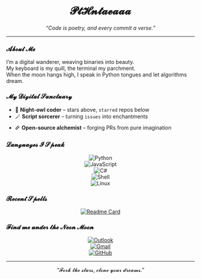 <div align="center">

# 𝓟𝓽𝓗𝓷𝓽𝓪𝓮𝓪𝓪𝓪

*“Code is poetry, and every commit a verse.”*

</div>

---

### 𝓐𝓫𝓸𝓾𝓽 𝓜𝓮
I’m a digital wanderer, weaving binaries into beauty.  
My keyboard is my quill, the terminal my parchment.  
When the moon hangs high, I speak in Python tongues and let algorithms dream.

### 𝓜𝔂 𝓓𝓲𝓰𝓲𝓽𝓪𝓵 𝓢𝓪𝓷𝓬𝓽𝓾𝓪𝓻𝔂
- 🌙 **Night-owl coder** – stars above, `starred` repos below  
- 🪄 **Script sorcerer** – turning `issues` into enchantments  
- 🜸 **Open-source alchemist** – forging PRs from pure imagination  

### 𝓛𝓪𝓷𝓰𝓾𝓪𝓰𝓮𝓼 𝓘 𝓢𝓹𝓮𝓪𝓴
<div align="center">

![Python](https://img.shields.io/badge/-Python-14354C?style=flat-square&logo=python&logoColor=white)  
![JavaScript](https://img.shields.io/badge/-JavaScript-F7DF1E?style=flat-square&logo=javascript&logoColor=black)  
![C#](https://img.shields.io/badge/-C%23-239120?style=flat-square&logo=c-sharp&logoColor=white)  
![Shell](https://img.shields.io/badge/-Shell-121011?style=flat-square&logo=gnu-bash&logoColor=white)  
![Linux](https://img.shields.io/badge/-Linux-FCC624?style=flat-square&logo=linux&logoColor=black)

</div>

### 𝓡𝓮𝓬𝓮𝓷𝓽 𝓢𝓹𝓮𝓵𝓵𝓼
<div align="center">

[![Readme Card](https://github-readme-stats.vercel.app/api/pin/?username=PtHntaeaaa&repo=DessertPtHntaeaaa2&show_owner=true)](https://github.com/PtHntaeaaa/DessertPtHntaeaaa2)

</div>

### 𝓕𝓲𝓷𝓭 𝓶𝓮 𝓾𝓷𝓭𝓮𝓻 𝓽𝓱𝓮 𝓝𝓮𝓸𝓷 𝓜𝓸𝓸𝓷
<div align="center">

[![Outlook](https://img.shields.io/badge/-Outlook-0078D4?style=flat-square&logo=microsoft-outlook&logoColor=white)](mailto:arcaea_27day@outlook.com)  
[![Gmail](https://img.shields.io/badge/-Gmail-D14836?style=flat-square&logo=gmail&logoColor=white)](mailto:command.blockngr@gmail.com)  
[![GitHub](https://img.shields.io/badge/-GitHub-181717?style=flat-square&logo=github&logoColor=white)](https://github.com/PtHntaeaaa)

</div>

---

<div align="center">

“𝓕𝓸𝓻𝓴 𝓽𝓱𝓮 𝓼𝓽𝓪𝓻𝓼, 𝓬𝓵𝓸𝓷𝓮 𝔂𝓸𝓾𝓻 𝓭𝓻𝓮𝓪𝓶𝓼.”

</div>
